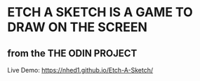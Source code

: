 # ETCH A SKETCH IS A GAME TO DRAW ON THE SCREEN 
## from the THE ODIN PROJECT

Live Demo: https://nhed1.github.io/Etch-A-Sketch/
